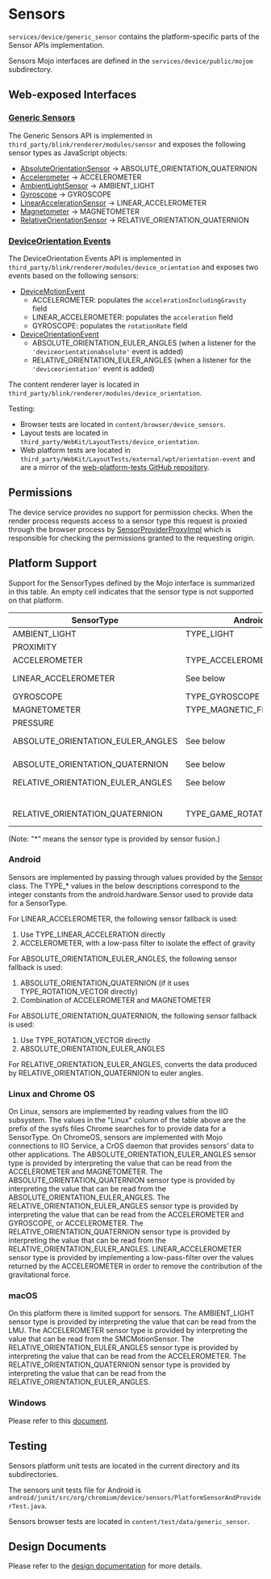 # Sensors

`services/device/generic_sensor` contains the platform-specific parts of the Sensor APIs
implementation.

Sensors Mojo interfaces are defined in the `services/device/public/mojom` subdirectory.

## Web-exposed Interfaces

### [Generic Sensors](https://www.w3.org/TR/generic-sensor/)

The Generic Sensors API is implemented in `third_party/blink/renderer/modules/sensor` and exposes the following sensor types as JavaScript objects:

* [AbsoluteOrientationSensor] &rarr; ABSOLUTE_ORIENTATION_QUATERNION
* [Accelerometer] &rarr; ACCELEROMETER
* [AmbientLightSensor] &rarr; AMBIENT_LIGHT
* [Gyroscope] &rarr; GYROSCOPE
* [LinearAccelerationSensor] &rarr; LINEAR_ACCELEROMETER
* [Magnetometer] &rarr; MAGNETOMETER
* [RelativeOrientationSensor] &rarr; RELATIVE_ORIENTATION_QUATERNION

[AbsoluteOrientationSensor]: ../../../third_party/blink/renderer/modules/sensor/absolute_orientation_sensor.idl
[Accelerometer]: ../../../third_party/blink/renderer/modules/sensor/accelerometer.idl
[AmbientLightSensor]: ../../../third_party/blink/renderer/modules/sensor/ambient_light_sensor.idl
[Gyroscope]: ../../../third_party/blink/renderer/modules/sensor/gyroscope.idl
[LinearAccelerationSensor]: ../../../third_party/blink/renderer/modules/sensor/linear_acceleration_sensor.idl
[Magnetometer]: ../../../third_party/blink/renderer/modules/sensor/magnetometer.idl
[RelativeOrientationSensor]: ../../../third_party/blink/renderer/modules/sensor/relative_orientation_sensor.idl

### [DeviceOrientation Events](https://www.w3.org/TR/orientation-event/)

The DeviceOrientation Events API is implemented in `third_party/blink/renderer/modules/device_orientation` and exposes two events based on the following sensors:

* [DeviceMotionEvent]
  * ACCELEROMETER: populates the `accelerationIncludingGravity` field
  * LINEAR_ACCELEROMETER: populates the `acceleration` field
  * GYROSCOPE: populates the `rotationRate` field
* [DeviceOrientationEvent]
  * ABSOLUTE_ORIENTATION_EULER_ANGLES (when a listener for the `'deviceorientationabsolute'` event is added)
  * RELATIVE_ORIENTATION_EULER_ANGLES (when a listener for the `'deviceorientation'` event is added)

[DeviceMotionEvent]: ../../../third_party/blink/renderer/modules/device_orientation/device_motion_event.idl
[DeviceOrientationEvent]: ../../../third_party/blink/renderer/modules/device_orientation/device_orientation_event.idl

The content renderer layer is located in `third_party/blink/renderer/modules/device_orientation`.

Testing:

* Browser tests are located in `content/browser/device_sensors`.
* Layout tests are located in `third_party/WebKit/LayoutTests/device_orientation`.
* Web platform tests are located in `third_party/WebKit/LayoutTests/external/wpt/orientation-event` and are a mirror of the [web-platform-tests GitHub repository](https://github.com/web-platform-tests/wpt).

## Permissions

The device service provides no support for permission checks. When the render process requests access to a sensor type this request is proxied through the browser process by [SensorProviderProxyImpl] which is responsible for checking the permissions granted to the requesting origin.

[SensorProviderProxyImpl]: ../../../content/browser/generic_sensor/sensor_provider_proxy_impl.h

## Platform Support

Support for the SensorTypes defined by the Mojo interface is summarized in this
table. An empty cell indicates that the sensor type is not supported on that
platform.

| SensorType                        | Android                   | Linux and ChromeOS                    | macOS                                 | Windows                                   |
| --------------------------------- | ------------------------- | ------------------------------------- | ------------------------------------- | ----------------------------------------- |
| AMBIENT_LIGHT                     | TYPE_LIGHT                | in_illuminance                        | AppleLMUController                    | Yes                                       |
| PROXIMITY                         |                           |                                       |                                       |                                           |
| ACCELEROMETER                     | TYPE_ACCELEROMETER        | in_accel                              | SMCMotionSensor                       | Yes                                       |
| LINEAR_ACCELEROMETER              | See below                 | ACCELEROMETER (*)                     |                                       | ACCELEROMETER (*)                         |
| GYROSCOPE                         | TYPE_GYROSCOPE            | in_anglvel                            |                                       | Yes                                       |
| MAGNETOMETER                      | TYPE_MAGNETIC_FIELD       | in_magn                               |                                       | Yes                                       |
| PRESSURE                          |                           |                                       |                                       |                                           |
| ABSOLUTE_ORIENTATION_EULER_ANGLES | See below                 | ACCELEROMETER and MAGNETOMETER (*)    |                                       | Yes                                       |
| ABSOLUTE_ORIENTATION_QUATERNION   | See below                 | ABSOLUTE_ORIENTATION_EULER_ANGLES (*) |                                       | Yes                                       |
| RELATIVE_ORIENTATION_EULER_ANGLES | See below                 | ACCELEROMETER and GYROSCOPE (*)       | ACCELEROMETER (*)                     |                                           |
|                                   |                           | or ACCELEROMETER (*)                  |                                       |                                           |
| RELATIVE_ORIENTATION_QUATERNION   | TYPE_GAME_ROTATION_VECTOR | RELATIVE_ORIENTATION_EULER_ANGLES (*) | RELATIVE_ORIENTATION_EULER_ANGLES (*) |                                           |

(Note: "*" means the sensor type is provided by sensor fusion.)

### Android

Sensors are implemented by passing through values provided by the
[Sensor](https://developer.android.com/reference/android/hardware/Sensor.html)
class. The TYPE_* values in the below descriptions correspond to the integer
constants from the android.hardware.Sensor used to provide data for a
SensorType.

For LINEAR_ACCELEROMETER, the following sensor fallback is used:
1. Use TYPE_LINEAR_ACCELERATION directly
2. ACCELEROMETER, with a low-pass filter to isolate the effect of gravity

For ABSOLUTE_ORIENTATION_EULER_ANGLES, the following sensor fallback is used:
1. ABSOLUTE_ORIENTATION_QUATERNION (if it uses TYPE_ROTATION_VECTOR
     directly)
2. Combination of ACCELEROMETER and MAGNETOMETER

For ABSOLUTE_ORIENTATION_QUATERNION, the following sensor fallback is used:
1. Use TYPE_ROTATION_VECTOR directly
2. ABSOLUTE_ORIENTATION_EULER_ANGLES

For RELATIVE_ORIENTATION_EULER_ANGLES, converts the data produced by
RELATIVE_ORIENTATION_QUATERNION to euler angles.

### Linux and Chrome OS

On Linux, sensors are implemented by reading values from the IIO subsystem.
The values in the "Linux" column of the table above are the prefix of the
sysfs files Chrome searches for to provide data for a SensorType.
On ChromeOS, sensors are implemented with Mojo connections to IIO Service, a
CrOS daemon that provides sensors' data to other applications.
The ABSOLUTE_ORIENTATION_EULER_ANGLES sensor type is provided by interpreting
the value that can be read from the ACCELEROMETER and MAGNETOMETER. The
ABSOLUTE_ORIENTATION_QUATERNION sensor type is provided by interpreting the
value that can be read from the ABSOLUTE_ORIENTATION_EULER_ANGLES. The
RELATIVE_ORIENTATION_EULER_ANGLES sensor type is provided by interpreting the
value that can be read from the ACCELEROMETER and GYROSCOPE, or ACCELEROMETER.
The RELATIVE_ORIENTATION_QUATERNION sensor type is provided by interpreting the
value that can be read from the RELATIVE_ORIENTATION_EULER_ANGLES.
LINEAR_ACCELEROMETER sensor type is provided by implementing a low-pass-filter
over the values returned by the ACCELEROMETER in order to remove the
contribution of the gravitational force.

### macOS

On this platform there is limited support for sensors. The AMBIENT_LIGHT sensor
type is provided by interpreting the value that can be read from the LMU. The
ACCELEROMETER sensor type is provided by interpreting the value that can be read
from the SMCMotionSensor. The RELATIVE_ORIENTATION_EULER_ANGLES sensor type is
provided by interpreting the value that can be read from the ACCELEROMETER. The
RELATIVE_ORIENTATION_QUATERNION sensor type is provided by interpreting the
value that can be read from the RELATIVE_ORIENTATION_EULER_ANGLES.

### Windows

Please refer to this [document](windows/README.md).

## Testing

Sensors platform unit tests are located in the current directory and its
subdirectories.

The sensors unit tests file for Android is
`android/junit/src/org/chromium/device/sensors/PlatformSensorAndProviderTest.java`.

Sensors browser tests are located in `content/test/data/generic_sensor`.

## Design Documents

Please refer to the [design documentation](https://docs.google.com/document/d/1Ml65ZdW5AgIsZTszk4mD_ohr40pcrdVFOIf0ZtWxDv0)
for more details.
